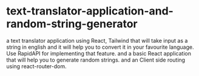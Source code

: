 # text-translator-application-and-random-string-generator
  a text translator application using React, Tailwind that will take input as a string in  english and it will help you to convert it in your favourite language. Use RapidAPI for implementing  that feature.  and  a basic React application that will help you to generate random strings.   and an Client side routing using react-router-dom.

